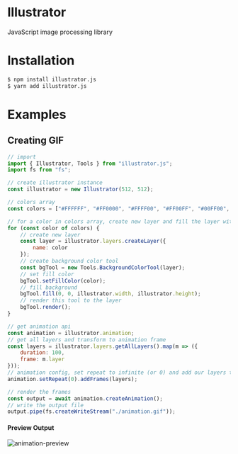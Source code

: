 # Illustrator

JavaScript image processing library

# Installation

```sh
$ npm install illustrator.js
$ yarn add illustrator.js
```

# Examples

## Creating GIF

```js
// import
import { Illustrator, Tools } from "illustrator.js";
import fs from "fs";

// create illustrator instance
const illustrator = new Illustrator(512, 512);

// colors array
const colors = ["#FFFFFF", "#FF0000", "#FFFF00", "#FF00FF", "#00FF00", "#0000FF"];

// for a color in colors array, create new layer and fill the layer with that color
for (const color of colors) {
    // create new layer
    const layer = illustrator.layers.createLayer({
        name: color
    });
    // create background color tool
    const bgTool = new Tools.BackgroundColorTool(layer);
    // set fill color
    bgTool.setFillColor(color);
    // fill background
    bgTool.fill(0, 0, illustrator.width, illustrator.height);
    // render this tool to the layer
    bgTool.render();
}

// get animation api
const animation = illustrator.animation;
// get all layers and transform to animation frame
const layers = illustrator.layers.getAllLayers().map(m => ({
    duration: 100,
    frame: m.layer
}));
// animation config, set repeat to infinite (or 0) and add our layers to frames
animation.setRepeat(0).addFrames(layers);

// render the frames
const output = await animation.createAnimation();
// write the output file
output.pipe(fs.createWriteStream("./animation.gif"));
```

#### Preview Output
![animation-preview](https://github.com/CesiumLabs/illustrator.js/tree/main/examples/gif/animation.gif)